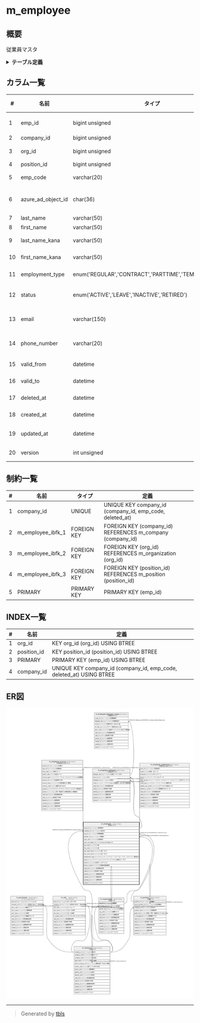 # m_employee

## 概要

従業員マスタ

<details>
<summary><strong>テーブル定義</strong></summary>

```sql
CREATE TABLE `m_employee` (
  `emp_id` bigint unsigned NOT NULL AUTO_INCREMENT COMMENT '従業員ID',
  `company_id` bigint unsigned NOT NULL COMMENT '会社ID',
  `org_id` bigint unsigned NOT NULL COMMENT '所属組織ID',
  `position_id` bigint unsigned DEFAULT NULL COMMENT '役職ID',
  `emp_code` varchar(20) COLLATE utf8mb4_ja_0900_as_cs_ks NOT NULL COMMENT '社員番号',
  `azure_ad_object_id` char(36) COLLATE utf8mb4_ja_0900_as_cs_ks DEFAULT NULL COMMENT 'Azure AD Object ID',
  `last_name` varchar(50) COLLATE utf8mb4_ja_0900_as_cs_ks NOT NULL COMMENT '姓',
  `first_name` varchar(50) COLLATE utf8mb4_ja_0900_as_cs_ks NOT NULL COMMENT '名',
  `last_name_kana` varchar(50) COLLATE utf8mb4_ja_0900_as_cs_ks DEFAULT NULL COMMENT '姓（カナ）',
  `first_name_kana` varchar(50) COLLATE utf8mb4_ja_0900_as_cs_ks DEFAULT NULL COMMENT '名（カナ）',
  `employment_type` enum('REGULAR','CONTRACT','PARTTIME','TEMP','DISPATCH') COLLATE utf8mb4_ja_0900_as_cs_ks NOT NULL DEFAULT 'REGULAR' COMMENT '雇用区分',
  `status` enum('ACTIVE','LEAVE','INACTIVE','RETIRED') COLLATE utf8mb4_ja_0900_as_cs_ks NOT NULL DEFAULT 'ACTIVE' COMMENT '在籍ステータス',
  `email` varchar(150) COLLATE utf8mb4_ja_0900_as_cs_ks NOT NULL COMMENT '社用メールアドレス',
  `phone_number` varchar(20) COLLATE utf8mb4_ja_0900_as_cs_ks DEFAULT NULL COMMENT '連絡先電話番号',
  `valid_from` datetime NOT NULL DEFAULT CURRENT_TIMESTAMP COMMENT '有効開始日時',
  `valid_to` datetime NOT NULL DEFAULT '9999-12-31 23:59:59' COMMENT '有効終了日時',
  `deleted_at` datetime DEFAULT NULL COMMENT '論理削除日時',
  `created_at` datetime NOT NULL DEFAULT CURRENT_TIMESTAMP COMMENT '登録日時',
  `updated_at` datetime NOT NULL DEFAULT CURRENT_TIMESTAMP ON UPDATE CURRENT_TIMESTAMP COMMENT '更新日時',
  `version` int unsigned NOT NULL DEFAULT '1' COMMENT 'バージョン',
  PRIMARY KEY (`emp_id`),
  UNIQUE KEY `company_id` (`company_id`,`emp_code`,`deleted_at`),
  KEY `org_id` (`org_id`),
  KEY `position_id` (`position_id`),
  CONSTRAINT `m_employee_ibfk_1` FOREIGN KEY (`company_id`) REFERENCES `m_company` (`company_id`),
  CONSTRAINT `m_employee_ibfk_2` FOREIGN KEY (`org_id`) REFERENCES `m_organization` (`org_id`),
  CONSTRAINT `m_employee_ibfk_3` FOREIGN KEY (`position_id`) REFERENCES `m_position` (`position_id`)
) ENGINE=InnoDB AUTO_INCREMENT=[Redacted by tbls] DEFAULT CHARSET=utf8mb4 COLLATE=utf8mb4_ja_0900_as_cs_ks COMMENT='従業員マスタ'
```

</details>

## カラム一覧

| #  | 名前                 | タイプ                                                     | デフォルト値              | Nullable | Extra Definition                              | 子テーブル                                                                                                                                       | 親テーブル                               | コメント               |
| -- | ------------------ | ------------------------------------------------------- | ------------------- | -------- | --------------------------------------------- | ------------------------------------------------------------------------------------------------------------------------------------------- | ----------------------------------- | ------------------ |
| 1  | emp_id             | bigint unsigned                                         |                     | false    | auto_increment                                | [m_employee_account](m_employee_account.md) [m_employee_delegate](m_employee_delegate.md) [m_employee_preference](m_employee_preference.md) |                                     | 従業員ID              |
| 2  | company_id         | bigint unsigned                                         |                     | false    |                                               |                                                                                                                                             | [m_company](m_company.md)           | 会社ID               |
| 3  | org_id             | bigint unsigned                                         |                     | false    |                                               |                                                                                                                                             | [m_organization](m_organization.md) | 所属組織ID             |
| 4  | position_id        | bigint unsigned                                         |                     | true     |                                               |                                                                                                                                             | [m_position](m_position.md)         | 役職ID               |
| 5  | emp_code           | varchar(20)                                             |                     | false    |                                               |                                                                                                                                             |                                     | 社員番号               |
| 6  | azure_ad_object_id | char(36)                                                |                     | true     |                                               |                                                                                                                                             |                                     | Azure AD Object ID |
| 7  | last_name          | varchar(50)                                             |                     | false    |                                               |                                                                                                                                             |                                     | 姓                  |
| 8  | first_name         | varchar(50)                                             |                     | false    |                                               |                                                                                                                                             |                                     | 名                  |
| 9  | last_name_kana     | varchar(50)                                             |                     | true     |                                               |                                                                                                                                             |                                     | 姓（カナ）              |
| 10 | first_name_kana    | varchar(50)                                             |                     | true     |                                               |                                                                                                                                             |                                     | 名（カナ）              |
| 11 | employment_type    | enum('REGULAR','CONTRACT','PARTTIME','TEMP','DISPATCH') | REGULAR             | false    |                                               |                                                                                                                                             |                                     | 雇用区分               |
| 12 | status             | enum('ACTIVE','LEAVE','INACTIVE','RETIRED')             | ACTIVE              | false    |                                               |                                                                                                                                             |                                     | 在籍ステータス            |
| 13 | email              | varchar(150)                                            |                     | false    |                                               |                                                                                                                                             |                                     | 社用メールアドレス          |
| 14 | phone_number       | varchar(20)                                             |                     | true     |                                               |                                                                                                                                             |                                     | 連絡先電話番号            |
| 15 | valid_from         | datetime                                                | CURRENT_TIMESTAMP   | false    | DEFAULT_GENERATED                             |                                                                                                                                             |                                     | 有効開始日時             |
| 16 | valid_to           | datetime                                                | 9999-12-31 23:59:59 | false    |                                               |                                                                                                                                             |                                     | 有効終了日時             |
| 17 | deleted_at         | datetime                                                |                     | true     |                                               |                                                                                                                                             |                                     | 論理削除日時             |
| 18 | created_at         | datetime                                                | CURRENT_TIMESTAMP   | false    | DEFAULT_GENERATED                             |                                                                                                                                             |                                     | 登録日時               |
| 19 | updated_at         | datetime                                                | CURRENT_TIMESTAMP   | false    | DEFAULT_GENERATED on update CURRENT_TIMESTAMP |                                                                                                                                             |                                     | 更新日時               |
| 20 | version            | int unsigned                                            | 1                   | false    |                                               |                                                                                                                                             |                                     | バージョン              |

## 制約一覧

| # | 名前                | タイプ         | 定義                                                            |
| - | ----------------- | ----------- | ------------------------------------------------------------- |
| 1 | company_id        | UNIQUE      | UNIQUE KEY company_id (company_id, emp_code, deleted_at)      |
| 2 | m_employee_ibfk_1 | FOREIGN KEY | FOREIGN KEY (company_id) REFERENCES m_company (company_id)    |
| 3 | m_employee_ibfk_2 | FOREIGN KEY | FOREIGN KEY (org_id) REFERENCES m_organization (org_id)       |
| 4 | m_employee_ibfk_3 | FOREIGN KEY | FOREIGN KEY (position_id) REFERENCES m_position (position_id) |
| 5 | PRIMARY           | PRIMARY KEY | PRIMARY KEY (emp_id)                                          |

## INDEX一覧

| # | 名前          | 定義                                                                   |
| - | ----------- | -------------------------------------------------------------------- |
| 1 | org_id      | KEY org_id (org_id) USING BTREE                                      |
| 2 | position_id | KEY position_id (position_id) USING BTREE                            |
| 3 | PRIMARY     | PRIMARY KEY (emp_id) USING BTREE                                     |
| 4 | company_id  | UNIQUE KEY company_id (company_id, emp_code, deleted_at) USING BTREE |

## ER図

![er](m_employee.svg)

---

> Generated by [tbls](https://github.com/k1LoW/tbls)
